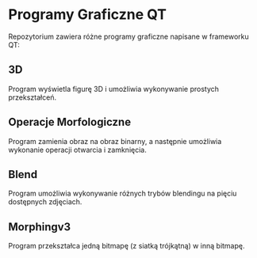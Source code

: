 # Programy Graficzne QT

Repozytorium zawiera różne programy graficzne napisane w frameworku QT:

## 3D
Program wyświetla figurę 3D i umożliwia wykonywanie prostych przekształceń.

## Operacje Morfologiczne
Program zamienia obraz na obraz binarny, a następnie umożliwia wykonanie operacji otwarcia i zamknięcia.

## Blend
Program umożliwia wykonywanie różnych trybów blendingu na pięciu dostępnych zdjęciach.

## Morphingv3
Program przekształca jedną bitmapę (z siatką trójkątną) w inną bitmapę.
